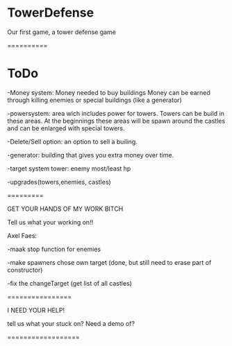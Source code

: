 TowerDefense
============

Our first game, a tower defense game

==========



ToDo
========
-Money system: Money needed to buy buildings
		Money can be earned through killing enemies or special buildings (like a generator)

-powersystem: area wich includes power for towers. Towers can be build in these areas. At the beginnings these areas
              will be spawn around the castles and can be enlarged with special towers.

-Delete/Sell option: an option to sell a builing.

-generator: building that gives you extra money over time.

-target system tower: enemy most/least hp

-upgrades(towers,enemies, castles)

=========

GET YOUR HANDS OF MY WORK BITCH

Tell us what your working on!!

Axel Faes:

-maak stop function for enemies

-make spawners chose own target (done, but still need to erase part of constructor)

-fix the changeTarget (get list of all castles)
	

================

I NEED YOUR HELP!

tell us what your stuck on? Need a demo of?

==================







